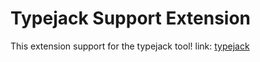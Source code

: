 # Typejack Support Extension

This extension support for the typejack tool! link: <a href="https://github.com/mendgart444/typejack">typejack</a>